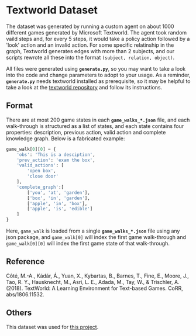 # Textworld Dataset
The dataset was generated by running a custom agent on about 1000 different games generated by Microsoft Textworld. The agent took random vaild steps and, for every 5 steps, it would take a policy action followed by a 'look' action and an invalid action. For some specific relatinship in the graph, Textworld generates edges with more than 2 subjects, and our scripts rewrote all these into the format `(subject, relation, object)`.

All files were generated using **`generate.py`**, so you may want to take a look into the code and change parameters to adopt to your usage. As a reminder, **`generate.py`** needs textworld installed as prerequisite, so it may be helpful to take a look at the [textworld repository](https://github.com/microsoft/TextWorld) and follow its instructions.
## Format
There are at most 200 game states in each **`game_walks_*.json`** file, and each walk-through is structured as a list of states, and each state contains four properties: description, previous action, valid action and complete knowledge graph. Below is a fabricated example:
    
``` python
game_walk[0][0] = {
    'obs': 'This is a desciption',
    'prev_action': 'exam the box',
    'valid_actions': [
        'open box',
        'close door'
    ],
    'complete_graph':[
        ['you', 'at', 'garden'],
        ['box', 'in', 'garden'],
        ['apple', 'in', 'box'],
        ['apple', 'is', 'edible']
    ]
}
```
Here, `game_walk` is loaded from a single **`game_walks_*.json`** file using any json package, and `game_walk[0]` will index the first game walk-through and `game_walk[0][0]` will index the first game state of that walk-through. 

## Reference
Côté, M.-A., Kádár, Á., Yuan, X., Kybartas, B., Barnes, T., Fine, E., Moore, J., Tao, R. Y., Hausknecht, M., Asri, L. E., Adada, M., Tay, W., & Trischler, A. (2018). TextWorld: A Learning Environment for Text-based Games. CoRR, abs/1806.11532.

## Others
This dataset was used for [this project](https://github.com/gdrtodd/KG-Constrained-Generation).